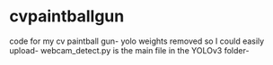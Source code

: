 # cvpaintballgun
code for my cv paintball gun-
yolo weights removed so I could easily upload-
webcam_detect.py is the main file in the YOLOv3 folder-
